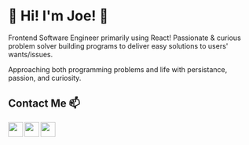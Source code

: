 # :wave:  Hi! I'm Joe! :wave: 

Frontend Software Engineer primarily using React! Passionate & curious problem solver building programs to deliver easy solutions to users' wants/issues.


Approaching both programming problems and life with persistance, passion, and curiosity. 
 
## Contact Me :mailbox:

<p>
  <a href="https://www.linkedin.com/in/christensen-joe/" target="blank"><img align="left" src="https://cdn.jsdelivr.net/npm/simple-icons@3.0.1/icons/linkedin.svg" height="30" width="30" /></a>
  <a href="https://dev.to/christensenjoe" target="blank"><img align="left" src="https://cdn.worldvectorlogo.com/logos/devto.svg"  height="30" width="30" /></a>
 <a href="https://twitter.com/JoeChri86682303" target="blank"><img align="left" src="https://cdn.jsdelivr.net/gh/devicons/devicon/icons/twitter/twitter-original.svg" height="30" width="30" /></a>
 </p>
 
 <br />
 &emsp;
